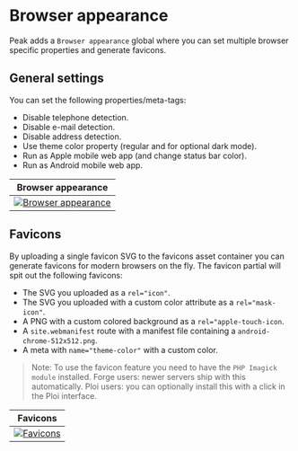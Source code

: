 # Browser appearance

Peak adds a `Browser appearance` global where you can set multiple browser specific properties and generate favicons.

## General settings
You can set the following properties/meta-tags:

* Disable telephone detection.
* Disable e-mail detection.
* Disable address detection.
* Use theme color property (regular and for optional dark mode).
* Run as Apple mobile web app (and change status bar color).
* Run as Android mobile web app.

| Browser appearance |
|---|
| [![Browser appearance](/visuals/screenshots/browser-appearance.png)](/visuals/screenshots/browser-appearance.png) |

## Favicons
By uploading a single favicon SVG to the favicons asset container you can generate favicons for modern browsers on the fly. The favicon partial will spit out the following favicons:

* The SVG you uploaded as a `rel="icon"`.
* The SVG you uploaded with a custom color attribute as a `rel="mask-icon"`.
* A PNG with a custom colored background as a `rel="apple-touch-icon`.
* A `site.webmanifest` route with a manifest file containing a `android-chrome-512x512.png`.
* A meta with `name="theme-color"` with a custom color.

> Note: To use the favicon feature you need to have the `PHP Imagick module` installed. Forge users: newer servers ship with this automatically. Ploi users: you can optionally install this with a click in the Ploi interface.

| Favicons |
|---|
| [![Favicons](/visuals/screenshots/favicons.png)](/visuals/screenshots/favicons.png) |
